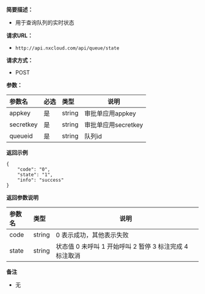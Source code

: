 **简要描述：** 
- 用于查询队列的实时状态

**请求URL：** 
- ` http://api.nxcloud.com/api/queue/state `
  
**请求方式：**
- POST 

**参数：** 

|参数名|必选|类型|说明|
|:----    |:---|:----- |-----   |
|appkey |是  |string |审批单应用appkey   |
|secretkey |是  |string | 审批单应用secretkey    |
|queueid     |是  |string | 队列id    |  

 **返回示例**

``` 
{
    "code": "0",
    "state": "1",
    "info": "success"
}
```

 **返回参数说明** 

|参数名|类型|说明|
|:-----  |:-----|-----                           |
|code |string   |0 表示成功，其他表示失败  |
|state |string   |状态值 0 未呼叫 1 开始呼叫 2 暂停 3 标注完成 4 标注取消  |  

 **备注** 
- 无